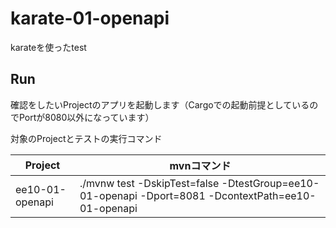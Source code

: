 # karate-01-openapi

karateを使ったtest


## Run

確認をしたいProjectのアプリを起動します（Cargoでの起動前提としているのでPortが8080以外になっています）  

対象のProjectとテストの実行コマンド

|Project        |mvnコマンド                                                  |
|---|---|
|ee10-01-openapi|./mvnw test -DskipTest=false -DtestGroup=ee10-01-openapi -Dport=8081 -DcontextPath=ee10-01-openapi    |



